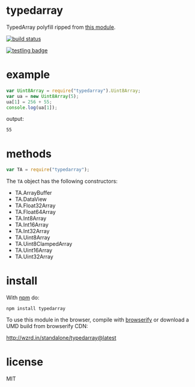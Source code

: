 # typedarray

TypedArray polyfill ripped from [this
module](https://raw.github.com/inexorabletash/polyfill).

[![build status](https://secure.travis-ci.org/substack/typedarray.png)](http://travis-ci.org/substack/typedarray)

[![testling badge](https://ci.testling.com/substack/typedarray.png)](https://ci.testling.com/substack/typedarray)

# example

```js
var Uint8Array = require("typedarray").Uint8Array;
var ua = new Uint8Array(5);
ua[1] = 256 + 55;
console.log(ua[1]);
```

output:

```
55
```

# methods

```js
var TA = require("typedarray");
```

The `TA` object has the following constructors:

- TA.ArrayBuffer
- TA.DataView
- TA.Float32Array
- TA.Float64Array
- TA.Int8Array
- TA.Int16Array
- TA.Int32Array
- TA.Uint8Array
- TA.Uint8ClampedArray
- TA.Uint16Array
- TA.Uint32Array

# install

With [npm](https://npmjs.org) do:

```
npm install typedarray
```

To use this module in the browser, compile with
[browserify](http://browserify.org)
or download a UMD build from browserify CDN:

http://wzrd.in/standalone/typedarray@latest

# license

MIT

